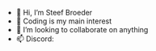 - 👋 Hi, I’m Steef Broeder
- 👀 Coding is my main interest
- 🌱 I’m looking to collaborate on anything
- 📫 Discord: 

